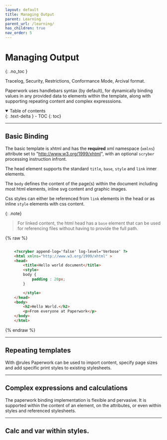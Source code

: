 ```yaml
---
layout: default
title: Managing Output
parent: Learning
parent_url: /learning/
has_children: true
nav_order: 5
---
```


# Managing Output
{: .no_toc }

Tracelog, Security, Restrictions, Conformance Mode, Arcival format.

Paperwork uses handlebars syntax (by default), for dynamically binding values in any provided data to elements within the template, along with supporting repeating content and complex expresssions.

<details open markdown="block">
  <summary>
    Table of contents
  </summary>
  {: .text-delta }
- TOC
{: toc}
</details>

---

## Basic Binding

The basic template is xhtml and has the **required** xml namespace (`xmlns`) attribute set to "http://www.w3.org/1999/xhtml", with an optional `scryber` processing instruction infront.

The head element supports the standard `title`, `base`, `style` and `link` inner elements.

The `body` defines the content of the page(s) within the document including most html elements, inline svg content and graphic images.

Css styles can either be referenced from `link` elements in the head or as inline `style` elements with css content.

{: .note}
> For linked content, the html head has a `base` element that can be used for referencing 
> files without having to provide the full path. 

{% raw %}
```html

    <?scryber append-log='false' log-level='Verbose' ?>
    <html xmlns="http://www.w3.org/1999/xhtml" >
    <head>
        <title>Hello world document</title>
        <style>
        body {
            padding : 20px;
        }

        </style>
    </head>
    <body>
        <h2>Hello World.</h2>
        <p>From everyone at Paperwork</p>
    </body>
    </html>

```
{% endraw %}

---

## Repeating templates

With @rules Paperwork can be used to import content, specify page sizes and add specific print styles to existing stylesheets.

---

## Complex expressions and calculations

The paperwork binding implementation is flexible and pervasive. It is supported within the content of an element, on the attributes, or even within styles and referenced stylesheets.

---

## Calc and var within styles.

